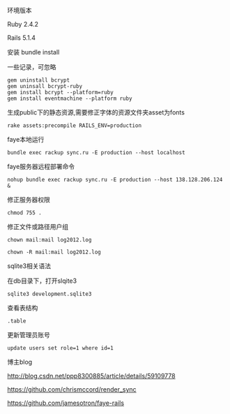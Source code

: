 环境版本

Ruby 2.4.2

Rails 5.1.4


安装
    bundle install


一些记录，可忽略

	gem uninstall bcrypt
	gem uninsall bcrypt-ruby
	gem install bcrypt --platform=ruby
    gem install eventmachine --platform ruby
	

生成public下的静态资源,需要修正字体的资源文件夹asset为fonts

	rake assets:precompile RAILS_ENV=production

faye本地运行

	bundle exec rackup sync.ru -E production --host localhost

faye服务器远程部署命令

	nohup bundle exec rackup sync.ru -E production --host 138.128.206.124 &

修正服务器权限

    chmod 755 .

修正文件或路径用户组

    chown mail:mail log2012.log

    chown -R mail:mail log2012.log

sqlite3相关语法


在db目录下，打开slqite3

    sqlite3 development.sqlite3

查看表结构

    .table

更新管理员账号

    update users set role=1 where id=1
	
博主blog

http://blog.csdn.net/ppp8300885/article/details/59109778

https://github.com/chrismccord/render_sync

https://github.com/jamesotron/faye-rails